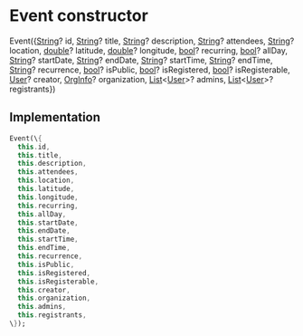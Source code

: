 


# Event constructor







Event(\{[String](https:api.flutter.dev/flutter/dart-core/String-class.html)? id, [String](https:api.flutter.dev/flutter/dart-core/String-class.html)? title, [String](https:api.flutter.dev/flutter/dart-core/String-class.html)? description, [String](https:api.flutter.dev/flutter/dart-core/String-class.html)? attendees, [String](https:api.flutter.dev/flutter/dart-core/String-class.html)? location, [double](https:api.flutter.dev/flutter/dart-core/double-class.html)? latitude, [double](https:api.flutter.dev/flutter/dart-core/double-class.html)? longitude, [bool](https:api.flutter.dev/flutter/dart-core/bool-class.html)? recurring, [bool](https:api.flutter.dev/flutter/dart-core/bool-class.html)? allDay, [String](https:api.flutter.dev/flutter/dart-core/String-class.html)? startDate, [String](https:api.flutter.dev/flutter/dart-core/String-class.html)? endDate, [String](https:api.flutter.dev/flutter/dart-core/String-class.html)? startTime, [String](https:api.flutter.dev/flutter/dart-core/String-class.html)? endTime, [String](https:api.flutter.dev/flutter/dart-core/String-class.html)? recurrence, [bool](https:api.flutter.dev/flutter/dart-core/bool-class.html)? isPublic, [bool](https:api.flutter.dev/flutter/dart-core/bool-class.html)? isRegistered, [bool](https:api.flutter.dev/flutter/dart-core/bool-class.html)? isRegisterable, [User](../../models_user_user_info/User-class.md)? creator, [OrgInfo](../../models_organization_org_info/OrgInfo-class.md)? organization, [List](https:api.flutter.dev/flutter/dart-core/List-class.html)&lt;[User](../../models_user_user_info/User-class.md)\>? admins, [List](https:api.flutter.dev/flutter/dart-core/List-class.html)&lt;[User](../../models_user_user_info/User-class.md)\>? registrants\})





## Implementation

```dart
Event(\{
  this.id,
  this.title,
  this.description,
  this.attendees,
  this.location,
  this.latitude,
  this.longitude,
  this.recurring,
  this.allDay,
  this.startDate,
  this.endDate,
  this.startTime,
  this.endTime,
  this.recurrence,
  this.isPublic,
  this.isRegistered,
  this.isRegisterable,
  this.creator,
  this.organization,
  this.admins,
  this.registrants,
\});
```







